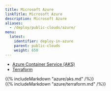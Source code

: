 ```yaml
---
title: Microsoft Azure
linkTitle: Microsoft Azure
description: Microsoft Azure
aliases:
  - /deploy/public-clouds/azure/
menu:
  latest:
    identifier: deploy-in-azure
    parent: public-clouds
    weight: 650
---
```


<ul class="nav nav-tabs nav-tabs-yb">
  <li>
    <a href="#aks" class="nav-link active" id="aks-tab" data-toggle="tab" role="tab" aria-controls="aks" aria-selected="true">
      <i class="fas fa-cubes" aria-hidden="true"></i>
      Azure Container Service (AKS)
    </a>
  </li>
  <li>
    <a href="#terraform" class="nav-link" id="terraform-tab" data-toggle="tab" role="tab" aria-controls="terraform" aria-selected="true">
      <i class="icon-shell"></i>
      Terraform
    </a>
  </li>
</ul>

<div class="tab-content">
  <div id="aks" class="tab-pane fade show active" role="tabpanel" aria-labelledby="aks-tab">
    {{% includeMarkdown "azure/aks.md" /%}}
  </div>
  <div id="terraform" class="tab-pane fade" role="tabpanel" aria-labelledby="terraform-tab">
    {{% includeMarkdown "azure/terraform.md" /%}}
  </div>
</div>
